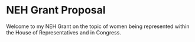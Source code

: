 # NEH Grant Proposal

Welcome to my NEH Grant on the topic of women being represented within the House of Representatives and in Congress. 
